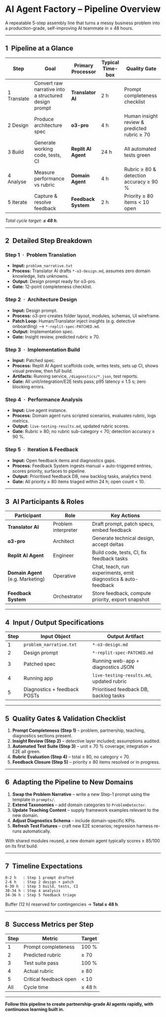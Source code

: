 # AI Agent Factory – Pipeline Overview

A repeatable 5-step assembly line that turns a messy business problem into a production-grade, self-improving AI teammate in ≤ 48 hours.

---

## 1 Pipeline at a Glance

| Step | Goal | Primary Processor | Typical Time-box | Quality Gate |
|------|------|------------------|------------------|--------------|
| 1 Translate | Convert raw narrative into a structured design prompt | **Translator AI** | 2 h | Prompt completeness checklist |
| 2 Design | Produce architecture spec | **o3-pro** | 4 h | Human insight review & predicted rubric ≥ 70 |
| 3 Build | Generate working code, tests, CI | **Replit AI Agent** | 24 h | All automated tests green |
| 4 Analyse | Measure performance vs rubric | **Domain Agent** | 4 h | Rubric ≥ 80 & detection accuracy ≥ 90 % |
| 5 Iterate | Capture & resolve feedback | **Feedback System** | 2 h | Priority ≥ 80 items < 10 open |

_Total cycle target: **≤ 48 h**._

---

## 2 Detailed Step Breakdown

### Step 1 · Problem Translation
* **Input:** `problem_narrative.txt`
* **Process:** Translator AI drafts `*-o3-design.md`, assumes zero domain knowledge, lists unknowns.
* **Output:** Design prompt ready for o3-pro.
* **Gate:** 12-point completeness checklist.

### Step 2 · Architecture Design
* **Input:** Design prompt.
* **Process:** o3-pro creates folder layout, modules, schemas, UI wireframe.
* **Patch Loop:** Human/Translator inject insights (e.g. detective onboarding) –> `*-replit-spec-PATCHED.md`.
* **Output:** Implementation spec.
* **Gate:** Insight review, predicted rubric ≥ 70.

### Step 3 · Implementation Build
* **Input:** Patched spec.
* **Process:** Replit AI Agent scaffolds code, writes tests, sets up CI, shows visual preview, then full build.
* **Artifacts:** Running service, `/diagnostics/*.json`, test reports.
* **Gate:** All unit/integration/E2E tests pass; p95 latency ≤ 1.5 s; zero blocking errors.

### Step 4 · Performance Analysis
* **Input:** Live agent instance.
* **Process:** Domain agent runs scripted scenarios, evaluates rubric, logs metrics.
* **Output:** `live-testing-results.md`, updated rubric scores.
* **Gate:** Rubric ≥ 80; no rubric sub-category < 70; detection accuracy ≥ 90 %.

### Step 5 · Iteration & Feedback
* **Input:** Open feedback items and diagnostics gaps.
* **Process:** Feedback System ingests manual + auto-triggered entries, scores priority, surfaces to pipeline.
* **Output:** Prioritised feedback DB, new backlog tasks, analytics trend.
* **Gate:** All priority ≥ 80 items triaged within 24 h; open count < 10.

---

## 3 AI Participants & Roles

| Participant | Role | Key Actions |
|-------------|------|-------------|
| **Translator AI** | Problem interpreter | Draft prompt, patch specs, embed feedback |
| **o3-pro** | Architect | Generate technical design, accept deltas |
| **Replit AI Agent** | Engineer | Build code, tests, CI, fix feedback tasks |
| **Domain Agent** (e.g. Marketing) | Operative | Chat, teach, run experiments, emit diagnostics & auto-feedback |
| **Feedback System** | Orchestrator | Store feedback, compute priority, export snapshot |

---

## 4 Input / Output Specifications

| Step | Input Object | Output Artifact |
|------|--------------|-----------------|
| 1 | `problem_narrative.txt` | `*-o3-design.md` |
| 2 | Design prompt | `*-replit-spec-PATCHED.md` |
| 3 | Patched spec | Running web-app + diagnostics JSON |
| 4 | Running app | `live-testing-results.md`, updated rubric |
| 5 | Diagnostics + feedback POSTs | Prioritised feedback DB, backlog tasks |

---

## 5 Quality Gates & Validation Checklist

1. **Prompt Completeness (Step 1)** – problem, partnership, teaching, diagnostics sections present.  
2. **Insight Review (Step 2)** – detective layer included; assumptions audited.  
3. **Automated Test Suite (Step 3)** – unit ≥ 70 % coverage; integration + E2E all green.  
4. **Rubric Evaluation (Step 4)** – total ≥ 80, no category < 70.  
5. **Feedback Closure (Step 5)** – priority ≥ 80 items resolved or in progress.

---

## 6 Adapting the Pipeline to New Domains

1. **Swap the Problem Narrative** – write a new Step-1 prompt using the template in `prompts/`.  
2. **Extend Taxonomies** – add domain categories to `ProblemDetector`.  
3. **Update Teaching Content** – supply framework examples relevant to the new domain.  
4. **Adjust Diagnostics Schema** – include domain-specific KPIs.  
5. **Refresh Test Fixtures** – craft new E2E scenarios; regression harness re-runs automatically.

With shared modules reused, a new domain agent typically scores ≥ 85/100 on its first build.

---

## 7 Timeline Expectations

```
0-2 h   : Step 1 prompt drafted
2-6 h   : Step 2 design + patch
6-30 h  : Step 3 build, tests, CI
30-34 h : Step 4 analysis
34-36 h : Step 5 feedback triage
```
Buffer (12 h) reserved for contingencies → **Total ≤ 48 h**.

---

## 8 Success Metrics per Step

| Step | Metric | Target |
|------|--------|--------|
| 1 | Prompt completeness | 100 % |
| 2 | Predicted rubric | ≥ 70 |
| 3 | Test suite pass | 100 % |
| 4 | Actual rubric | ≥ 80 |
| 5 | Critical feedback open | < 10 |
| All | Cycle time | ≤ 48 h |

---

**Follow this pipeline to create partnership-grade AI agents rapidly, with continuous learning built in.**
